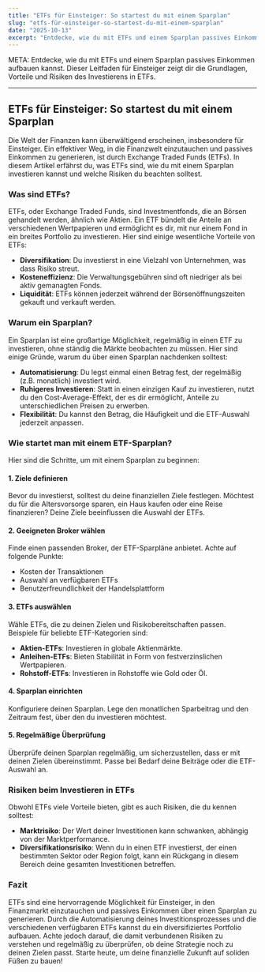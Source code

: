 ```yaml
---
title: "ETFs für Einsteiger: So startest du mit einem Sparplan"
slug: "etfs-für-einsteiger-so-startest-du-mit-einem-sparplan"
date: "2025-10-13"
excerpt: "Entdecke, wie du mit ETFs und einem Sparplan passives Einkommen aufbauen kannst. Dieser Leitfaden für Einsteiger zeigt dir die Grundlagen, Vorteile und Risiken des Investierens in ETFs."
---
```


META: Entdecke, wie du mit ETFs und einem Sparplan passives Einkommen aufbauen kannst. Dieser Leitfaden für Einsteiger zeigt dir die Grundlagen, Vorteile und Risiken des Investierens in ETFs.

---

## ETFs für Einsteiger: So startest du mit einem Sparplan

Die Welt der Finanzen kann überwältigend erscheinen, insbesondere für Einsteiger. Ein effektiver Weg, in die Finanzwelt einzutauchen und passives Einkommen zu generieren, ist durch Exchange Traded Funds (ETFs). In diesem Artikel erfährst du, was ETFs sind, wie du mit einem Sparplan investieren kannst und welche Risiken du beachten solltest.

### Was sind ETFs?

ETFs, oder Exchange Traded Funds, sind Investmentfonds, die an Börsen gehandelt werden, ähnlich wie Aktien. Ein ETF bündelt die Anteile an verschiedenen Wertpapieren und ermöglicht es dir, mit nur einem Fond in ein breites Portfolio zu investieren. Hier sind einige wesentliche Vorteile von ETFs:

- **Diversifikation**: Du investierst in eine Vielzahl von Unternehmen, was dass Risiko streut.
- **Kosteneffizienz**: Die Verwaltungsgebühren sind oft niedriger als bei aktiv gemanagten Fonds.
- **Liquidität**: ETFs können jederzeit während der Börsenöffnungszeiten gekauft und verkauft werden.

### Warum ein Sparplan?

Ein Sparplan ist eine großartige Möglichkeit, regelmäßig in einen ETF zu investieren, ohne ständig die Märkte beobachten zu müssen. Hier sind einige Gründe, warum du über einen Sparplan nachdenken solltest:

- **Automatisierung**: Du legst einmal einen Betrag fest, der regelmäßig (z.B. monatlich) investiert wird.
- **Ruhigeres Investieren**: Statt in einen einzigen Kauf zu investieren, nutzt du den Cost-Average-Effekt, der es dir ermöglicht, Anteile zu unterschiedlichen Preisen zu erwerben.
- **Flexibilität**: Du kannst den Betrag, die Häufigkeit und die ETF-Auswahl jederzeit anpassen.

### Wie startet man mit einem ETF-Sparplan?

Hier sind die Schritte, um mit einem Sparplan zu beginnen:

#### 1. **Ziele definieren**

Bevor du investierst, solltest du deine finanziellen Ziele festlegen. Möchtest du für die Altersvorsorge sparen, ein Haus kaufen oder eine Reise finanzieren? Deine Ziele beeinflussen die Auswahl der ETFs.

#### 2. **Geeigneten Broker wählen**

Finde einen passenden Broker, der ETF-Sparpläne anbietet. Achte auf folgende Punkte:

- Kosten der Transaktionen
- Auswahl an verfügbaren ETFs
- Benutzerfreundlichkeit der Handelsplattform

#### 3. **ETFs auswählen**

Wähle ETFs, die zu deinen Zielen und Risikobereitschaften passen. Beispiele für beliebte ETF-Kategorien sind:

- **Aktien-ETFs**: Investieren in globale Aktienmärkte.
- **Anleihen-ETFs**: Bieten Stabilität in Form von festverzinslichen Wertpapieren.
- **Rohstoff-ETFs**: Investieren in Rohstoffe wie Gold oder Öl.

#### 4. **Sparplan einrichten**

Konfiguriere deinen Sparplan. Lege den monatlichen Sparbeitrag und den Zeitraum fest, über den du investieren möchtest. 

#### 5. **Regelmäßige Überprüfung**

Überprüfe deinen Sparplan regelmäßig, um sicherzustellen, dass er mit deinen Zielen übereinstimmt. Passe bei Bedarf deine Beiträge oder die ETF-Auswahl an.

### Risiken beim Investieren in ETFs

Obwohl ETFs viele Vorteile bieten, gibt es auch Risiken, die du kennen solltest:

- **Marktrisiko**: Der Wert deiner Investitionen kann schwanken, abhängig von der Marktperformance.
- **Diversifikationsrisiko**: Wenn du in einen ETF investierst, der einen bestimmten Sektor oder Region folgt, kann ein Rückgang in diesem Bereich deine gesamten Investitionen betreffen.

### Fazit

ETFs sind eine hervorragende Möglichkeit für Einsteiger, in den Finanzmarkt einzutauchen und passives Einkommen über einen Sparplan zu generieren. Durch die Automatisierung deines Investitionsprozesses und die verschiedenen verfügbaren ETFs kannst du ein diversifiziertes Portfolio aufbauen. Achte jedoch darauf, die damit verbundenen Risiken zu verstehen und regelmäßig zu überprüfen, ob deine Strategie noch zu deinen Zielen passt. Starte heute, um deine finanzielle Zukunft auf soliden Füßen zu bauen!
